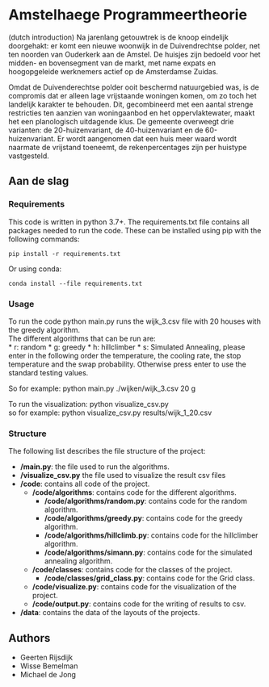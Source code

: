 # Amstelhaege Programmeertheorie
(dutch introduction)
Na jarenlang getouwtrek is de knoop eindelijk doorgehakt: er komt een nieuwe woonwijk in de Duivendrechtse polder, net ten noorden van Ouderkerk aan de Amstel. De huisjes zijn bedoeld voor het midden- en bovensegment van de markt, met name expats en hoogopgeleide werknemers actief op de Amsterdamse Zuidas.

Omdat de Duivenderechtse polder ooit beschermd natuurgebied was, is de compromis dat er alleen lage vrijstaande woningen komen, om zo toch het landelijk karakter te behouden. Dit, gecombineerd met een aantal strenge restricties ten aanzien van woningaanbod en het oppervlaktewater, maakt het een planologisch uitdagende klus. De gemeente overweegt drie varianten: de 20-huizenvariant, de 40-huizenvariant en de 60-huizenvariant. Er wordt aangenomen dat een huis meer waard wordt naarmate de vrijstand toeneemt, de rekenpercentages zijn per huistype vastgesteld.

## Aan de slag

### Requirements
This code is written in python 3.7+. The requirements.txt file contains all packages needed to run the code. These can be installed using pip with the following commands:

    pip install -r requirements.txt

Or using conda:

    conda install --file requirements.txt

### Usage
To run the code
    python main.py <path with filename> <amount of houses> <algorithm>
runs the wijk_3.csv file with 20 houses with the greedy algorithm.  
The different algorithms that can be run are:  
    * r: random
    * g: greedy
    * h: hillclimber
    * s: Simulated Annealing, please enter in the following order the temperature, the cooling rate, the stop temperature and the swap probability. Otherwise press enter to use the standard testing values.  
    
So for example:
    python main.py ./wijken/wijk_3.csv 20 g  

To run the visualization:
    python visualize_csv.py <path with filename>  
so for example:
    python visualize_csv.py results/wijk_1_20.csv

### Structure

The following list describes the file structure of the project:

- **/main.py**: the file used to run the algorithms.
- **/visualize_csv.py** the file used to visualize the result csv files
- **/code**: contains all code of the project.
  - **/code/algorithms**: contains code for the different algorithms.
    - **/code/algorithms/random.py**: contains code for the random algorithm.
    - **/code/algorithms/greedy.py**: contains code for the greedy algorithm.
    - **/code/algorithms/hillclimb.py**: contains code for the hillclimber algorithm.
    - **/code/algorithms/simann.py**: contains code for the simulated annealing algorithm.
  - **/code/classes**: contains code for the classes of the project.
    - **/code/classes/grid_class.py**: contains code for the Grid class.
  - **/code/visualize.py**: contains code for the visualization of the project.
  - **/code/output.py**: contains code for the writing of results to csv.
- **/data**: contains the data of the layouts of the projects.

## Authors
* Geerten Rijsdijk
* Wisse Bemelman
* Michael de Jong
